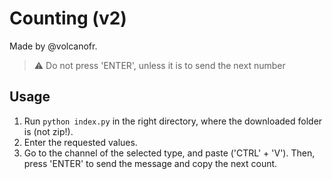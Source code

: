 # Counting (v2)

Made by @volcanofr.

> ⚠️ Do not press 'ENTER', unless it is to send the next number

## Usage

1. Run `python index.py` in the right directory, where the downloaded folder is (not zip!).
2. Enter the requested values.
3. Go to the channel of the selected type, and paste ('CTRL' + 'V').
  Then, press 'ENTER' to send the message and copy the next count.